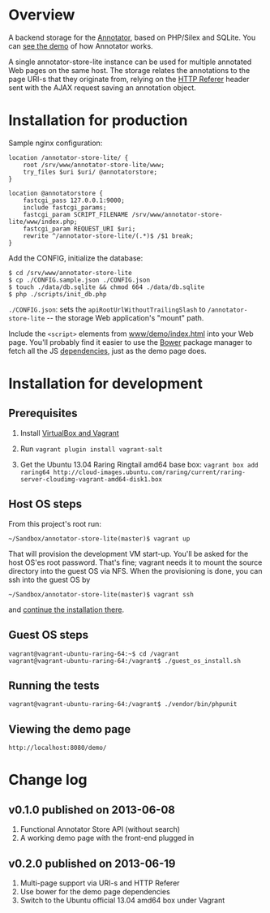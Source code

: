 # Overview

A backend storage for the [Annotator](http://annotateit.org/), based on PHP/Silex and SQLite. You
can [see the demo](http://okfnlabs.org/annotator/demo/) of how Annotator works.

A single annotator-store-lite instance can be used for multiple annotated Web pages on the same
host. The storage relates the annotations to the page URI-s that they originate from, relying on the
[HTTP Referer](https://en.wikipedia.org/wiki/HTTP_referer) header sent with the AJAX request saving
an annotation object.

# Installation for production

Sample nginx configuration:

    location /annotator-store-lite/ {
        root /srv/www/annotator-store-lite/www;
        try_files $uri $uri/ @annotatorstore;
    }

    location @annotatorstore {
        fastcgi_pass 127.0.0.1:9000;
        include fastcgi_params;
        fastcgi_param SCRIPT_FILENAME /srv/www/annotator-store-lite/www/index.php;
        fastcgi_param REQUEST_URI $uri;
        rewrite ^/annotator-store-lite/(.*)$ /$1 break;
    }

Add the CONFIG, initialize the database:

    $ cd /srv/www/annotator-store-lite
    $ cp ./CONFIG.sample.json ./CONFIG.json
    $ touch ./data/db.sqlite && chmod 664 ./data/db.sqlite
    $ php ./scripts/init_db.php

`./CONFIG.json`: sets the `apiRootUrlWithoutTrailingSlash` to `/annotator-store-lite` -- the storage
Web application's "mount" path.

Include the `<script>` elements from
[www/demo/index.html](https://github.com/ikr/annotator-store-lite/blob/master/www/demo/index.html#L58)
into your Web page. You'll probably find it easier to use the [Bower](http://bower.io) package
manager to fetch all the JS
[dependencies](https://github.com/ikr/annotator-store-lite/blob/master/www/demo/bower.json), just as
the demo page does.

# Installation for development

## Prerequisites

1. Install [VirtualBox and Vagrant](http://docs.vagrantup.com/v1/docs/getting-started/index.html)

2. Run `vagrant plugin install vagrant-salt`

5. Get the Ubuntu 13.04 Raring Ringtail amd64 base box: `vagrant box add raring64
   http://cloud-images.ubuntu.com/raring/current/raring-server-cloudimg-vagrant-amd64-disk1.box`

## Host OS steps

From this project's root run:

    ~/Sandbox/annotator-store-lite(master)$ vagrant up

That will provision the development VM start-up. You'll be asked for the host OS'es root
password. That's fine; vagrant needs it to mount the source directory into the guest OS via
NFS. When the provisioning is done, you can ssh into the guest OS by

    ~/Sandbox/annotator-store-lite(master)$ vagrant ssh

and [continue the installation there](http://memegenerator.net/instance/33516935).

## Guest OS steps

    vagrant@vagrant-ubuntu-raring-64:~$ cd /vagrant
    vagrant@vagrant-ubuntu-raring-64:/vagrant$ ./guest_os_install.sh

## Running the tests

    vagrant@vagrant-ubuntu-raring-64:/vagrant$ ./vendor/bin/phpunit

## Viewing the demo page

    http://localhost:8080/demo/

# Change log

## v0.1.0 published on 2013-06-08

1. Functional Annotator Store API (without search)
2. A working demo page with the front-end plugged in

## v0.2.0 published on 2013-06-19

1. Multi-page support via URI-s and HTTP Referer
2. Use bower for the demo page dependencies
3. Switch to the Ubuntu official 13.04 amd64 box under Vagrant
